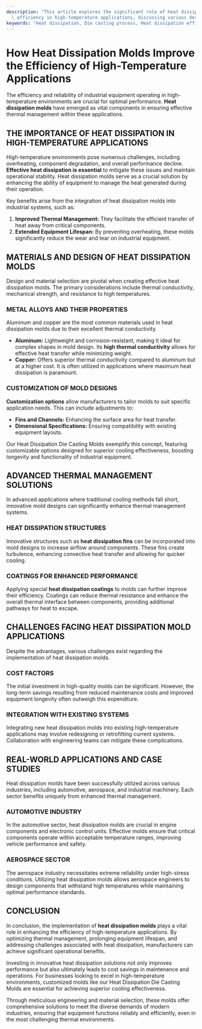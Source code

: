 ```yaml
---
description: "This article explores the significant role of heat dissipation molds in enhancing\
  \ efficiency in high-temperature applications, discussing various designs and materials."
keywords: "Heat dissipation, Die casting process, Heat dissipation efficiency, Heat sink"
---
```

# How Heat Dissipation Molds Improve the Efficiency of High-Temperature Applications

The efficiency and reliability of industrial equipment operating in high-temperature environments are crucial for optimal performance. **Heat dissipation molds** have emerged as vital components in ensuring effective thermal management within these applications. 

## THE IMPORTANCE OF HEAT DISSIPATION IN HIGH-TEMPERATURE APPLICATIONS

High-temperature environments pose numerous challenges, including overheating, component degradation, and overall performance decline. **Effective heat dissipation is essential** to mitigate these issues and maintain operational stability. Heat dissipation molds serve as a crucial solution by enhancing the ability of equipment to manage the heat generated during their operation.

Key benefits arise from the integration of heat dissipation molds into industrial systems, such as:

1. **Improved Thermal Management:** They facilitate the efficient transfer of heat away from critical components.
2. **Extended Equipment Lifespan:** By preventing overheating, these molds significantly reduce the wear and tear on industrial equipment.

## MATERIALS AND DESIGN OF HEAT DISSIPATION MOLDS

Design and material selection are pivotal when creating effective heat dissipation molds. The primary considerations include thermal conductivity, mechanical strength, and resistance to high temperatures.

### METAL ALLOYS AND THEIR PROPERTIES

Aluminum and copper are the most common materials used in heat dissipation molds due to their excellent thermal conductivity. 

- **Aluminum:** Lightweight and corrosion-resistant, making it ideal for complex shapes in mold design. Its **high thermal conductivity** allows for effective heat transfer while minimizing weight.
- **Copper:** Offers superior thermal conductivity compared to aluminum but at a higher cost. It is often utilized in applications where maximum heat dissipation is paramount.

### CUSTOMIZATION OF MOLD DESIGNS

**Customization options** allow manufacturers to tailor molds to suit specific application needs. This can include adjustments to:

- **Fins and Channels:** Enhancing the surface area for heat transfer.
- **Dimensional Specifications:** Ensuring compatibility with existing equipment layouts.

Our Heat Dissipation Die Casting Molds exemplify this concept, featuring customizable options designed for superior cooling effectiveness, boosting longevity and functionality of industrial equipment.

## ADVANCED THERMAL MANAGEMENT SOLUTIONS

In advanced applications where traditional cooling methods fall short, innovative mold designs can significantly enhance thermal management systems. 

### HEAT DISSIPATION STRUCTURES

Innovative structures such as **heat dissipation fins** can be incorporated into mold designs to increase airflow around components. These fins create turbulence, enhancing convective heat transfer and allowing for quicker cooling.

### COATINGS FOR ENHANCED PERFORMANCE

Applying special **heat dissipation coatings** to molds can further improve their efficiency. Coatings can reduce thermal resistance and enhance the overall thermal interface between components, providing additional pathways for heat to escape.

## CHALLENGES FACING HEAT DISSIPATION MOLD APPLICATIONS

Despite the advantages, various challenges exist regarding the implementation of heat dissipation molds.

### COST FACTORS

The initial investment in high-quality molds can be significant. However, the long-term savings resulting from reduced maintenance costs and improved equipment longevity often outweigh this expenditure.

### INTEGRATION WITH EXISTING SYSTEMS

Integrating new heat dissipation molds into existing high-temperature applications may involve redesigning or retrofitting current systems. Collaboration with engineering teams can mitigate these complications.

## REAL-WORLD APPLICATIONS AND CASE STUDIES

Heat dissipation molds have been successfully utilized across various industries, including automotive, aerospace, and industrial machinery. Each sector benefits uniquely from enhanced thermal management.

### AUTOMOTIVE INDUSTRY

In the automotive sector, heat dissipation molds are crucial in engine components and electronic control units. Effective molds ensure that critical components operate within acceptable temperature ranges, improving vehicle performance and safety.

### AEROSPACE SECTOR

The aerospace industry necessitates extreme reliability under high-stress conditions. Utilizing heat dissipation molds allows aerospace engineers to design components that withstand high temperatures while maintaining optimal performance standards.

## CONCLUSION

In conclusion, the implementation of **heat dissipation molds** plays a vital role in enhancing the efficiency of high-temperature applications. By optimizing thermal management, prolonging equipment lifespan, and addressing challenges associated with heat dissipation, manufacturers can achieve significant operational benefits.

Investing in innovative heat dissipation solutions not only improves performance but also ultimately leads to cost savings in maintenance and operations. For businesses looking to excel in high-temperature environments, customized molds like our Heat Dissipation Die Casting Molds are essential for achieving superior cooling effectiveness.

Through meticulous engineering and material selection, these molds offer comprehensive solutions to meet the diverse demands of modern industries, ensuring that equipment functions reliably and efficiently, even in the most challenging thermal environments.
